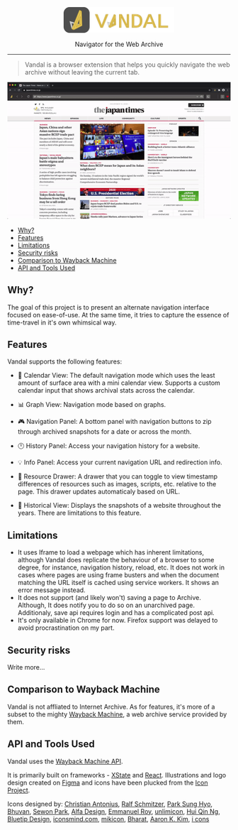 <p align="center">
  <img src="docs/logo-full.svg" width="250">
  <div align="center">Navigator for the Web Archive</div>
</p>

___

> Vandal is a browser extension that helps you quickly navigate the web archive without leaving the current tab.

![](docs/sample.gif)

- [Why?](#why)
- [Features](#features)
- [Limitations](#limitations)
- [Security risks](#security-risks)
- [Comparison to Wayback Machine](#comparison-to-wayback-machine)
- [API and Tools Used](#api-and-tools-used)

## Why?
The goal of this project is to present an alternate navigation interface focused on ease-of-use. At the same time, it tries to capture the essence of time-travel in it's own whimsical way. 

## Features
Vandal supports the following features:

- 📅  Calendar View: The default navigation mode which uses the least amount of surface area with a mini calendar view. Supports a custom calendar input that shows archival stats across the calendar.

- 📊  Graph View: Navigation mode based on graphs.

- 🎮  Navigation Panel: A bottom panel with navigation buttons to zip through archived snapshots for a date or across the month.

- 🕛 History Panel: Access your navigation history for a website.

- 💡 Info Panel: Access your current navigation URL and redirection info.

- 🔩 Resource Drawer: A drawer that you can toggle to view timestamp differences of resources such as images, scripts, etc. relative to the page. This drawer updates automaticaly based on URL.

- 🌇 Historical View: Displays the snapshots of a website throughout the years. There are limitations to this feature.

## Limitations

- It uses Iframe to load a webpage which has inherent limitations, although Vandal does replicate the behaviour of a browser to some degree, for instance, navigation history, reload, etc. It does not work in cases where pages are using frame busters and when the document matching the URL itself is cached using service workers. It shows an error message instead.
- It does not support (and likely won't) saving a page to Archive. Although, It does notify you to do so on an unarchived page. Additionaly, save api requires login and has a complicated post api.
- It's only available in Chrome for now. Firefox support was delayed to avoid procrastination on my part.

## Security risks

Write more...

## Comparison to Wayback Machine
Vandal is not affliated to Internet Archive. As for features, it's more of a subset to the mighty [Wayback Machine](https://web.archive.org/), a web archive service provided by them.

## API and Tools Used
Vandal uses the [Wayback Machine API](https://archive.org/help/wayback_api.php).

It is primarily built on frameworks - [XState](https://github.com/davidkpiano/xstate) and [React](https://github.com/facebook/react). Illustrations and logo design created on [Figma](https://figma.com/) and icons have been plucked from the [Icon Project](https://thenounproject.com/).

Icons designed by:
[Christian Antonius](https://thenounproject.com/christian_antonius/), [Ralf Schmitzer](https://thenounproject.com/ralfschmitzer/), [Park Sung Hyo](https://thenounproject.com/parksunghyo126/), [Bhuvan](https://thenounproject.com/bhuvan.mahes/), [Sewon Park](https://thenounproject.com/cosmac/), [Alfa Design](https://thenounproject.com/alfadesign/), [Emmanuel Roy](https://thenounproject.com/emmanuelroy/), [unlimicon](https://thenounproject.com/unlimicon/), [Hui Qin Ng](https://thenounproject.com/hui_qin/), [Bluetip Design](https://thenounproject.com/bluetip/), [iconsmind.com](https://thenounproject.com/imicons/), [mikicon](https://thenounproject.com/mikicon/), [Bharat](https://thenounproject.com/bharatkumara321), [Aaron K. Kim](https://thenounproject.com/inspign/), [i cons](https://thenounproject.com/iconsguru/)

